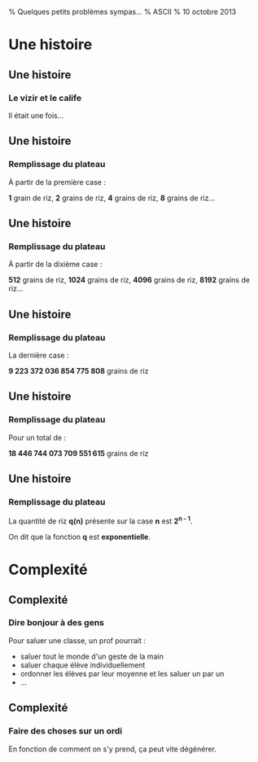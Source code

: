 % Quelques petits problèmes sympas…
% ASCII
% 10 octobre 2013

# Une histoire
## Une histoire
### Le vizir et le calife

Il était une fois…

## Une histoire
### Remplissage du plateau

À partir de la première case :

__1__ grain de riz, __2__ grains de riz, __4__ grains de riz, __8__
grains de riz…

## Une histoire
### Remplissage du plateau

À partir de la dixième case :

__512__ grains de riz, __1024__ grains de riz, __4096__ grains de riz,
__8192__ grains de riz…

## Une histoire
### Remplissage du plateau

La dernière case :

__9 223 372 036 854 775 808__ grains de riz

## Une histoire
### Remplissage du plateau

Pour un total de :

__18 446 744 073 709 551 615__ grains de riz

## Une histoire
### Remplissage du plateau

La quantité de riz __q(n)__ présente sur la case __n__ est __2<sup>n - 1</sup>__.

On dit que la fonction __q__ est __exponentielle__.

# Complexité
## Complexité
### Dire bonjour à des gens

Pour saluer une classe, un prof pourrait :

- saluer tout le monde d'un geste de la main
- saluer chaque élève individuellement
- ordonner les élèves par leur moyenne et les saluer un par un
- …

## Complexité
### Faire des choses sur un ordi

En fonction de comment on s'y prend, ça peut vite dégénérer.
